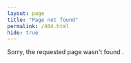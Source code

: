 ```yaml
---
layout: page
title: "Page not found"
permalink: /404.html
hide: true
---
```


<p class="text">Sorry, the requested page wasn't found <i class="fas fa-heart-broken"></i>.</p>
